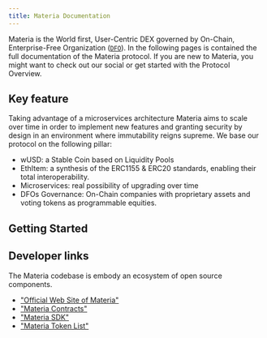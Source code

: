 ```yaml
---
title: Materia Documentation
---
```


Materia is the World first, User-Centric DEX governed by On-Chain, Enterprise-Free Organization ([`DFO`](https://www.dfohub.com/)).
In the following pages is contained the full documentation of the Materia protocol. If you are new to Materia, you might want to check out our social or get started with the <Link to="/docs/materia/protocol-overview">Protocol Overview</Link>.

## Key feature

Taking advantage of a microservices architecture Materia aims to scale over time in order to implement new features and granting security by design in an environment where immutability reigns supreme.
We base our protocol on the following pillar:

- wUSD: a Stable Coin based on Liquidity Pools
- EthItem: a synthesis of the ERC1155 & ERC20 standards, enabling their total interoperability.
- Microservices: real possibility of upgrading over time
- DFOs Governance: On-Chain companies with proprietary assets and voting tokens as programmable equities.
## Getting Started

<Wizard />

## Developer links

The Materia codebase is embody an ecosystem of open source components.

- ["Official Web Site of Materia"]("https://github.com/materia-dex/materiadex-com")
- ["Materia Contracts"](https://github.com/materia-dex/materia-contracts)
- ["Materia SDK"](https://github.com/materia-dex/materia-sdk)
- ["Materia Token List"](https://github.com/materia-dex/materia-token-list)

